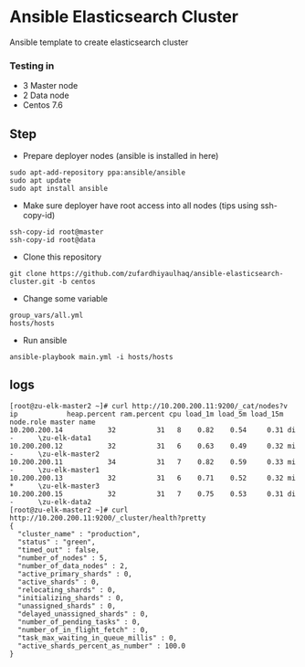 # Ansible Elasticsearch Cluster
Ansible template to create elasticsearch cluster

### Testing in
* 3 Master node
* 2 Data node
* Centos 7.6 

## Step
* Prepare deployer nodes (ansible is installed in here)
```
sudo apt-add-repository ppa:ansible/ansible
sudo apt update
sudo apt install ansible
```
* Make sure deployer have root access into all nodes (tips using ssh-copy-id)
```
ssh-copy-id root@master
ssh-copy-id root@data
```
* Clone this repository
```
git clone https://github.com/zufardhiyaulhaq/ansible-elasticsearch-cluster.git -b centos
```
* Change some variable
```
group_vars/all.yml
hosts/hosts
```
* Run ansible
```
ansible-playbook main.yml -i hosts/hosts
```
## logs
```
[root@zu-elk-master2 ~]# curl http://10.200.200.11:9200/_cat/nodes?v
ip            heap.percent ram.percent cpu load_1m load_5m load_15m node.role master name
10.200.200.14           32          31   8    0.82    0.54     0.31 di        -      \zu-elk-data1
10.200.200.12           32          31   6    0.63    0.49     0.32 mi        -      \zu-elk-master2
10.200.200.11           34          31   7    0.82    0.59     0.33 mi        -      \zu-elk-master1
10.200.200.13           32          31   6    0.71    0.52     0.32 mi        *      \zu-elk-master3
10.200.200.15           32          31   7    0.75    0.53     0.31 di        -      \zu-elk-data2
[root@zu-elk-master2 ~]# curl http://10.200.200.11:9200/_cluster/health?pretty
{
  "cluster_name" : "production",
  "status" : "green",
  "timed_out" : false,
  "number_of_nodes" : 5,
  "number_of_data_nodes" : 2,
  "active_primary_shards" : 0,
  "active_shards" : 0,
  "relocating_shards" : 0,
  "initializing_shards" : 0,
  "unassigned_shards" : 0,
  "delayed_unassigned_shards" : 0,
  "number_of_pending_tasks" : 0,
  "number_of_in_flight_fetch" : 0,
  "task_max_waiting_in_queue_millis" : 0,
  "active_shards_percent_as_number" : 100.0
}
```
